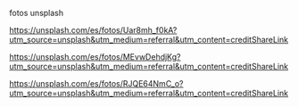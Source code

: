 fotos unsplash

https://unsplash.com/es/fotos/Uar8mh_f0kA?utm_source=unsplash&utm_medium=referral&utm_content=creditShareLink

https://unsplash.com/es/fotos/MEvwDehdjKg?utm_source=unsplash&utm_medium=referral&utm_content=creditShareLink

https://unsplash.com/es/fotos/RJQE64NmC_o?utm_source=unsplash&utm_medium=referral&utm_content=creditShareLink